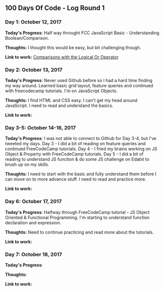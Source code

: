
## 100 Days Of Code - Log Round 1

### Day 1: October 12, 2017

**Today's Progress**: Half way throught FCC JavaScript Basic - Understanding Boolean/Comparison.

**Thoughts:** I thought this would be easy, but bit challenging though.

**Link to work:** [Comparisons with the Logical Or Operator](https://www.freecodecamp.org/challenges/comparisons-with-the-logical-or-operator)
### Day 2: October 13, 2017

**Today's Progress**:  Never used Github before so I had a hard time finding my way around. Learned basic grid layout, feature queries and continued with freecodecamp tutorials. I'm on JavaScript Objects.

**Thoughts:** I find HTML and CSS easy. I can't get my head around JavaScript. I need to read and understand the basics.

**Link to work:** 

### Day 3-5: October 14-16, 2017

**Today's Progress**: I was not able to connect to Github for Day 3-4, but I've tweeted my days. Day 3 - I did a bit of reading on feature queries and continued FreeCodeCamp tutorials. Day 4 - I fried my brains working on JS Object & Property with FreeCodeCamp tutorials. Day 5 - I did a bit of reading to understand JS function & do some JS challenge on Edabit to brush up on my skills.

**Thoughts:** I need to start with the basic and fully understand them before I can move on to more advance stuff. I need to read and practice more.

**Link to work:** 

### Day 6: October 17, 2017

**Today's Progress**: Halfway through FreeCodeCamp tutorial - JS Object Oriented & Functional Programming. I'm starting to understand function declaration and expression.

**Thoughts:** Need to continue practicing and read more about the tutorials.

**Link to work:** 

### Day 7: October 18, 2017

**Today's Progress**: 

**Thoughts:** 

**Link to work:** 


